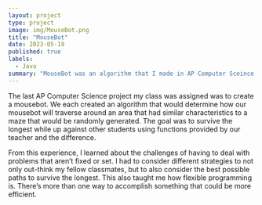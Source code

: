 ```yaml
---
layout: project
type: project
image: img/MouseBot.png
title: "MouseBot"
date: 2023-05-19
published: true
labels:
  - Java
summary: "MouseBot was an algorithm that I made in AP Computer Sceince that would compete with other students."
---
```


The last AP Computer Science project my class was assigned was to create a mousebot. We each created an algorithm that would determine how our mousebot will traverse around an area that had similar characteristics to a maze that would be randomly generated. The goal was to survive the longest while up against other students using functions provided by our teacher and the difference.

From this experience, I learned about the challenges of having to deal with problems that aren’t fixed or set. I had to consider different strategies to not only out-think my fellow classmates, but to also consider the best possible paths to survive the longest. This also taught me how flexible programming is. There’s more than one way to accomplish something that could be more efficient. 
